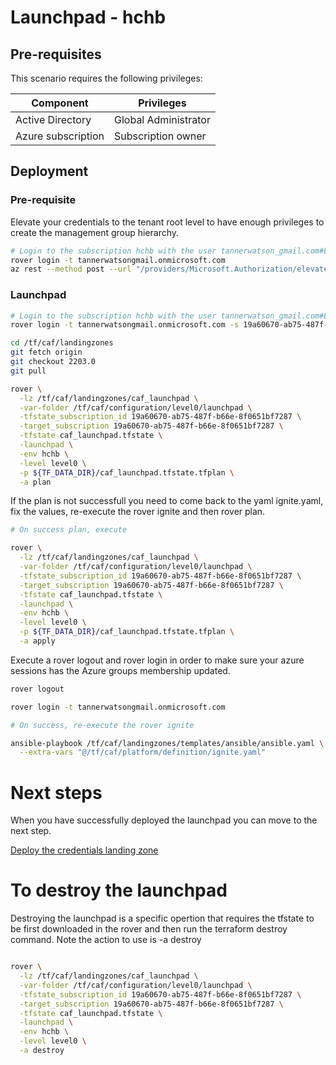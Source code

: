 # Launchpad - hchb

## Pre-requisites

This scenario requires the following privileges:

| Component          | Privileges           |
|--------------------|----------------------|
| Active Directory   | Global Administrator |
| Azure subscription | Subscription owner   |

## Deployment

### Pre-requisite

Elevate your credentials to the tenant root level to have enough privileges to create the management group hierarchy.

```bash
# Login to the subscription hchb with the user tannerwatson_gmail.com#EXT#@tannerwatsongmail.onmicrosoft.com
rover login -t tannerwatsongmail.onmicrosoft.com
az rest --method post --url "/providers/Microsoft.Authorization/elevateAccess?api-version=2016-07-01"

```

### Launchpad

```bash
# Login to the subscription hchb with the user tannerwatson_gmail.com#EXT#@tannerwatsongmail.onmicrosoft.com
rover login -t tannerwatsongmail.onmicrosoft.com -s 19a60670-ab75-487f-b66e-8f0651bf7287

cd /tf/caf/landingzones
git fetch origin
git checkout 2203.0
git pull

rover \
  -lz /tf/caf/landingzones/caf_launchpad \
  -var-folder /tf/caf/configuration/level0/launchpad \
  -tfstate_subscription_id 19a60670-ab75-487f-b66e-8f0651bf7287 \
  -target_subscription 19a60670-ab75-487f-b66e-8f0651bf7287 \
  -tfstate caf_launchpad.tfstate \
  -launchpad \
  -env hchb \
  -level level0 \
  -p ${TF_DATA_DIR}/caf_launchpad.tfstate.tfplan \
  -a plan

```

If the plan is not successfull you need to come back to the yaml ignite.yaml, fix the values, re-execute the rover ignite and then rover plan.


```bash 
# On success plan, execute

rover \
  -lz /tf/caf/landingzones/caf_launchpad \
  -var-folder /tf/caf/configuration/level0/launchpad \
  -tfstate_subscription_id 19a60670-ab75-487f-b66e-8f0651bf7287 \
  -target_subscription 19a60670-ab75-487f-b66e-8f0651bf7287 \
  -tfstate caf_launchpad.tfstate \
  -launchpad \
  -env hchb \
  -level level0 \
  -p ${TF_DATA_DIR}/caf_launchpad.tfstate.tfplan \
  -a apply

```

Execute a rover logout and rover login in order to make sure your azure sessions has the Azure groups membership updated.

```bash
rover logout

rover login -t tannerwatsongmail.onmicrosoft.com

# On success, re-execute the rover ignite

ansible-playbook /tf/caf/landingzones/templates/ansible/ansible.yaml \
  --extra-vars "@/tf/caf/platform/definition/ignite.yaml"

```

# Next steps

When you have successfully deployed the launchpad you can  move to the next step.

 [Deploy the credentials landing zone](../credentials/readme.md)


# To destroy the launchpad

Destroying the launchpad is a specific opertion that requires the tfstate to be first downloaded in the rover and then run the terraform destroy command. Note the action to use is -a destroy

```bash

rover \
  -lz /tf/caf/landingzones/caf_launchpad \
  -var-folder /tf/caf/configuration/level0/launchpad \
  -tfstate_subscription_id 19a60670-ab75-487f-b66e-8f0651bf7287 \
  -target_subscription 19a60670-ab75-487f-b66e-8f0651bf7287 \
  -tfstate caf_launchpad.tfstate \
  -launchpad \
  -env hchb \
  -level level0 \
  -a destroy

```